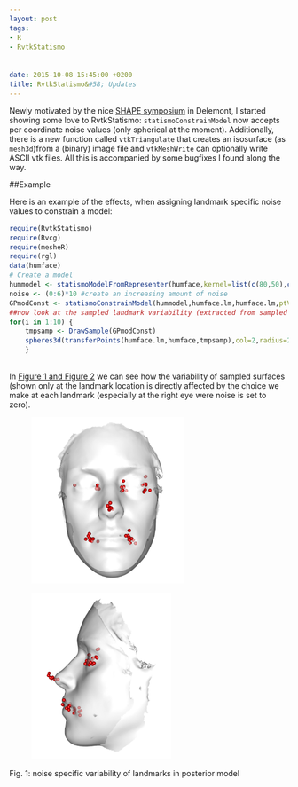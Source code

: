 ```yaml
---
layout: post
tags: 
- R 
- RvtkStatismo


date: 2015-10-08 15:45:00 +0200
title: RvtkStatismo&#58; Updates
---
```


Newly motivated by the nice [SHAPE symposium](http://www.shapesymposium.org/) in Delemont, I started showing some love to RvtkStatismo: ```statismoConstrainModel``` now accepts per coordinate noise values (only spherical at the moment). Additionally, there is a new function called ```vtkTriangulate``` that creates an isosurface (as ```mesh3d```)from a (binary) image file and ```vtkMeshWrite``` can optionally write ASCII vtk files. All this is accompanied by some bugfixes I found along the way.

##Example

Here is an example of the effects, when assigning landmark specific noise values to constrain a model:


```r
require(RvtkStatismo)
require(Rvcg)
require(mesheR)
require(rgl)
data(humface)
# Create a model
hummodel <- statismoModelFromRepresenter(humface,kernel=list(c(80,50),c(20,40)))
noise <- (0:6)*10 #create an increasing amount of noise
GPmodConst <- statismoConstrainModel(hummodel,humface.lm,humface.lm,ptValueNoise = noise)
##now look at the sampled landmark variability (extracted from sampled surfaces via mesheR::transferPoints)
for(i in 1:10) {
    tmpsamp <- DrawSample(GPmodConst)
    spheres3d(transferPoints(humface.lm,humface,tmpsamp),col=2,radius=2)
    }
    
```

In <a href="#Fig1"> Figure 1 and Figure 2</a> we can see how the variability of sampled surfaces (shown only at the landmark location is directly affected by the choice we make at each landmark (especially at the right eye were noise is set to zero).

<a id="Fig1"></a>

<figure class="left">
    <img rel="zoom" src="/resources/images/samplefront.png" alt="frontalview" height="300" >
    

</figure> 
<figure >
<img rel="zoom" src="/resources/images/samplelat.png" alt="lateralview" height="300" >  
</figure>   
 <figcaption>Fig. 1: noise specific variability of landmarks in posterior model</figcaption>

</br>